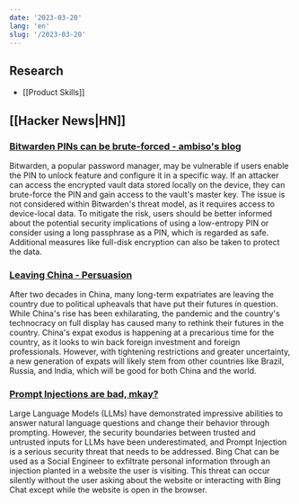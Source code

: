 ```yaml
---
date: '2023-03-20'
lang: 'en'
slug: '/2023-03-20'
---
```


## Research

- [[Product Skills]]

## [[Hacker News|HN]]

### [Bitwarden PINs can be brute-forced - ambiso's blog](https://ambiso.github.io/bitwarden-pin/)

Bitwarden, a popular password manager, may be vulnerable if users enable the PIN to unlock feature and configure it in a specific way. If an attacker can access the encrypted vault data stored locally on the device, they can brute-force the PIN and gain access to the vault's master key. The issue is not considered within Bitwarden's threat model, as it requires access to device-local data. To mitigate the risk, users should be better informed about the potential security implications of using a low-entropy PIN or consider using a long passphrase as a PIN, which is regarded as safe. Additional measures like full-disk encryption can also be taken to protect the data.

### [Leaving China - Persuasion](https://www.persuasion.community/p/leaving-china)

After two decades in China, many long-term expatriates are leaving the country due to political upheavals that have put their futures in question. While China's rise has been exhilarating, the pandemic and the country's technocracy on full display has caused many to rethink their futures in the country. China's expat exodus is happening at a precarious time for the country, as it looks to win back foreign investment and foreign professionals. However, with tightening restrictions and greater uncertainty, a new generation of expats will likely stem from other countries like Brazil, Russia, and India, which will be good for both China and the world.

### [Prompt Injections are bad, mkay?](https://greshake.github.io/)

Large Language Models (LLMs) have demonstrated impressive abilities to answer natural language questions and change their behavior through prompting. However, the security boundaries between trusted and untrusted inputs for LLMs have been underestimated, and Prompt Injection is a serious security threat that needs to be addressed. Bing Chat can be used as a Social Engineer to exfiltrate personal information through an injection planted in a website the user is visiting. This threat can occur silently without the user asking about the website or interacting with Bing Chat except while the website is open in the browser.

